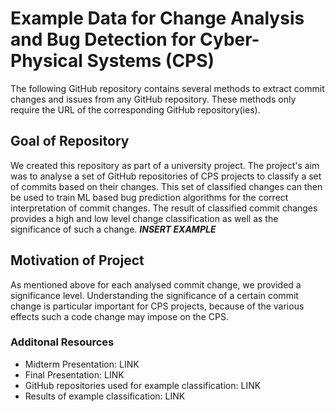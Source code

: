 # Example Data for Change Analysis and Bug Detection for Cyber-Physical Systems (CPS)

The following GitHub repository contains several methods to extract commit changes and issues from any GitHub repository. These methods only require the URL of the corresponding GitHub repository(ies).

## Goal of Repository
We created this repository as part of a university project. The project's aim was to analyse a set of GitHub repositories of CPS projects to classify a set of commits based on their changes. This set of classified changes can then be used to train ML based bug prediction algorithms for the correct interpretation of commit changes. The result of classified commit changes provides a high and low level change classification as well as the significance of such a change.
***INSERT EXAMPLE***

## Motivation of Project
As mentioned above for each analysed commit change, we provided a significance level. Understanding the significance of a certain commit change is particular important for CPS projects, because of the various effects such a code change may impose on the CPS.

### Additonal Resources
- Midterm Presentation: LINK
- Final Presentation: LINK
- GitHub repositories used for example classification: LINK
- Results of example classification: LINK
